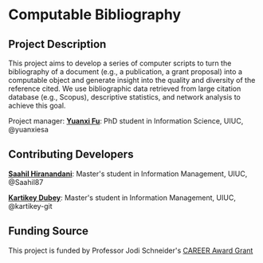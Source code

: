 # Computable Bibliography
## Project Description  
This project aims to develop a series of computer scripts to turn the bibliography of a document (e.g., a publication, a grant proposal) into a computable object and generate insight into the quality and diversity of the reference cited. We use bibliographic data retrieved from large citation database (e.g., Scopus), descriptive statistics, and network analysis to achieve this goal. 

Project manager: [**Yuanxi Fu**](https://ischool.illinois.edu/people/yuanxi-fu): PhD student in Information Science, UIUC, @yuanxiesa

## Contributing Developers
[**Saahil Hiranandani**](https://www.linkedin.com/in/saahil-hiranandani/): Master's student in Information Management, UIUC, @Saahil87

[**Kartikey Dubey**](https://www.linkedin.com/in/kartikey-dubey/): Master's student in Information Management, UIUC, @kartikey-git

## Funding Source
This project is funded by Professor Jodi Schneider's [CAREER Award Grant](https://ischool.illinois.edu/news-events/news/2021/09/schneider-receives-nsf-career-award)
